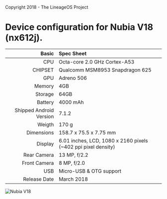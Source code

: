 Copyright 2018 - The LineageOS Project

Device configuration for Nubia V18 (nx612j).
=======================================================

Basic   | Spec Sheet
-------:|:-------------------------------------------------------------------------
CPU     | Octa-core 2.0 GHz Cortex-A53
CHIPSET | Qualcomm MSM8953 Snapdragon 625
GPU     | Adreno 506
Memory  | 4GB
Storage | 64GB
Battery | 4000 mAh
Shipped Android Version | 7.1.2
Weigth | 170 g
Dimensions | 158.7 x 75.5 x 7.75 mm
Display | 6.01 inches, LCD, 1080 x 2160 pixels (~402 ppi pixel density)
Rear Camera  | 13 MP, f/2.2
Front Camera | 8 MP, f/2.0
USB          | Micro-USB & OTG support
Release Date | March 2018

![Nubia V18](https://timgsa.baidu.com/timg?image&quality=80&size=b9999_10000&sec=1561432038467&di=b194c8af2be5d57884b53fcf029610e1&imgtype=0&src=http%3A%2F%2F5b0988e595225.cdn.sohucs.com%2Fimages%2F20180322%2Fdbf3aded523c481598943a073dbf221b.jpeg "Nubia V18")

